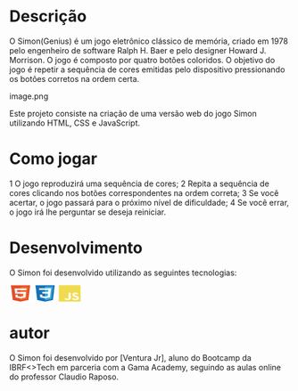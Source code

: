 # Descrição
O Simon(Genius) é um jogo eletrônico clássico de memória, criado em 1978 pelo engenheiro de software Ralph H. Baer e pelo designer Howard J. Morrison. O jogo é composto por quatro botões coloridos. O objetivo do jogo é repetir a sequência de cores emitidas pelo dispositivo pressionando os botões corretos na ordem certa.

image.png

Este projeto consiste na criação de uma versão web do jogo Simon utilizando HTML, CSS e JavaScript. 

# Como jogar
1 O jogo reproduzirá uma sequência de cores;
2 Repita a sequência de cores clicando nos botões correspondentes na ordem correta;
3 Se você acertar, o jogo passará para o próximo nível de dificuldade;
4 Se você errar, o jogo irá lhe perguntar se deseja reiniciar.

# Desenvolvimento
O Simon foi desenvolvido utilizando as seguintes tecnologias:
<div>
<img align="center" alt="Ventura-HTML" height="30" width="40" src="https://raw.githubusercontent.com/devicons/devicon/master/icons/html5/html5-original.svg">
<img align="center" alt="Ventura-CSS" height="30" width="40" src="https://raw.githubusercontent.com/devicons/devicon/master/icons/css3/css3-original.svg">
<img align="center" alt="Ventura-Js" height="30" width="40" src="https://raw.githubusercontent.com/devicons/devicon/master/icons/javascript/javascript-plain.svg">
</div>

# autor
O Simon foi desenvolvido por [Ventura Jr], aluno do Bootcamp da IBRF<>Tech em parceria com a Gama Academy, seguindo as aulas online do professor Claudio Raposo.